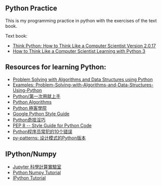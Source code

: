 Python Practice
---
This is my programming practice in python with the exercises of the text book.

Text book:

- [Think Python: How to Think Like a Computer Scientist Version 2.0.17][R1]
- [How to Think Like a Computer Scientist Learning with Python 3][R2]


Resources for learning Python:
---

- [Problem Solving with Algorithms and Data Structures using Python][R3]
- [Examples: Problem-Solving-with-Algorithms-and-Data-Structures-Using-Python][R4]
- [Python/第一次用就上手][R5]
- [Python Algorithms][R6]
- [Python 極客學院][R7]
- [Google Python Style Guide][R8]
- [Python奇技淫巧][R9]
- [PEP 8 -- Style Guide for Python Code][R13]
- [Python程序员常犯的10个错误][R14]
- [py-patterns: 设计模式的Python版本][R15]


IPython/Numpy
---
- [Jupyter 科學計算實驗室][R10]
- [Python Numpy Tutorial][R11]
- [IPython Tutorial][R12]


[R1]: http://www.greenteapress.com/thinkpython/html/
[R2]: http://www.openbookproject.net/thinkcs/python/english3e/index.html#
[R3]: http://interactivepython.org/runestone/static/pythonds/index.html
[R4]: https://github.com/ErikRHanson/Problem-Solving-with-Algorithms-and-Data-Structures-Using-Python
[R5]: http://wiki.python.org.tw/Python/%E7%AC%AC%E4%B8%80%E6%AC%A1%E7%94%A8%E5%B0%B1%E4%B8%8A%E6%89%8B
[R6]: http://hujiaweibujidao.github.io/python/
[R7]: http://www.jikexueyuan.com/course/pythonbase/
[R8]: http://google.github.io/styleguide/pyguide.html
[R9]: http://andrewliu.in/2015/11/14/Python%E5%A5%87%E6%8A%80%E6%B7%AB%E5%B7%A7/
[R10]: http://nbviewer.jupyter.org/github/yenlung/ScientificLab/blob/master/Jupyter_Lab.ipynb
[R11]: http://cs231n.github.io/python-numpy-tutorial/
[R12]: http://cs231n.github.io/ipython-tutorial/
[R13]: https://www.python.org/dev/peps/pep-0008/#tabs-or-spaces
[R14]: http://bookshadow.com/weblog/2014/05/14/top-10-mistakes-that-python-programmers-make/
[R15]: https://github.com/wklken/py-patterns